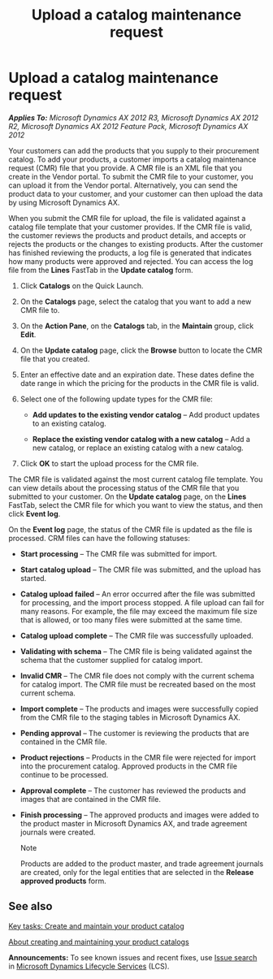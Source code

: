 ﻿---
title: Upload a catalog maintenance request
TOCTitle: Upload a catalog maintenance request
ms:assetid: 9e2803cb-db76-4b20-a4bc-b386146fbc94
ms:mtpsurl: https://technet.microsoft.com/en-us/library/Hh271612(v=AX.60)
ms:contentKeyID: 36384244
ms.date: 04/18/2014
mtps_version: v=AX.60
f1_keywords:
- CatVendorMaintenanceEventLog
- CatVendorUploadCatalog
---

# Upload a catalog maintenance request 


_**Applies To:** Microsoft Dynamics AX 2012 R3, Microsoft Dynamics AX 2012 R2, Microsoft Dynamics AX 2012 Feature Pack, Microsoft Dynamics AX 2012_

Your customers can add the products that you supply to their procurement catalog. To add your products, a customer imports a catalog maintenance request (CMR) file that you provide. A CMR file is an XML file that you create in the Vendor portal. To submit the CMR file to your customer, you can upload it from the Vendor portal. Alternatively, you can send the product data to your customer, and your customer can then upload the data by using Microsoft Dynamics AX.

When you submit the CMR file for upload, the file is validated against a catalog file template that your customer provides. If the CMR file is valid, the customer reviews the products and product details, and accepts or rejects the products or the changes to existing products. After the customer has finished reviewing the products, a log file is generated that indicates how many products were approved and rejected. You can access the log file from the **Lines** FastTab in the **Update catalog** form.

1.  Click **Catalogs** on the Quick Launch.

2.  On the **Catalogs** page, select the catalog that you want to add a new CMR file to.

3.  On the **Action Pane**, on the **Catalogs** tab, in the **Maintain** group, click **Edit**.

4.  On the **Update catalog** page, click the **Browse** button to locate the CMR file that you created.

5.  Enter an effective date and an expiration date. These dates define the date range in which the pricing for the products in the CMR file is valid.

6.  Select one of the following update types for the CMR file:
    
      - **Add updates to the existing vendor catalog** – Add product updates to an existing catalog.
    
      - **Replace the existing vendor catalog with a new catalog** – Add a new catalog, or replace an existing catalog with a new catalog.

7.  Click **OK** to start the upload process for the CMR file.

The CMR file is validated against the most current catalog file template. You can view details about the processing status of the CMR file that you submitted to your customer. On the **Update catalog** page, on the **Lines** FastTab, select the CMR file for which you want to view the status, and then click **Event log**.

On the **Event log** page, the status of the CMR file is updated as the file is processed. CRM files can have the following statuses:

  - **Start processing** – The CMR file was submitted for import.

  - **Start catalog upload** – The CMR file was submitted, and the upload has started.

  - **Catalog upload failed** – An error occurred after the file was submitted for processing, and the import process stopped. A file upload can fail for many reasons. For example, the file may exceed the maximum file size that is allowed, or too many files were submitted at the same time.

  - **Catalog upload complete** – The CMR file was successfully uploaded.

  - **Validating with schema** – The CMR file is being validated against the schema that the customer supplied for catalog import.

  - **Invalid CMR** – The CMR file does not comply with the current schema for catalog import. The CMR file must be recreated based on the most current schema.

  - **Import complete** – The products and images were successfully copied from the CMR file to the staging tables in Microsoft Dynamics AX.

  - **Pending approval** – The customer is reviewing the products that are contained in the CMR file.

  - **Product rejections** – Products in the CMR file were rejected for import into the procurement catalog. Approved products in the CMR file continue to be processed.

  - **Approval complete** – The customer has reviewed the products and images that are contained in the CMR file.

  - **Finish processing** – The approved products and images were added to the product master in Microsoft Dynamics AX, and trade agreement journals were created.
    

    > [!NOTE]
    > <P>Products are added to the product master, and trade agreement journals are created, only for the legal entities that are selected in the <STRONG>Release approved products</STRONG> form.</P>



## See also

[Key tasks: Create and maintain your product catalog](key-tasks-create-and-maintain-your-product-catalog.md)

[About creating and maintaining your product catalogs](about-creating-and-maintaining-your-product-catalogs.md)

  
**Announcements:** To see known issues and recent fixes, use [Issue search](http://go.microsoft.com/fwlink/?linkid=389258) in [Microsoft Dynamics Lifecycle Services](http://go.microsoft.com/fwlink/?linkid=306505) (LCS).

